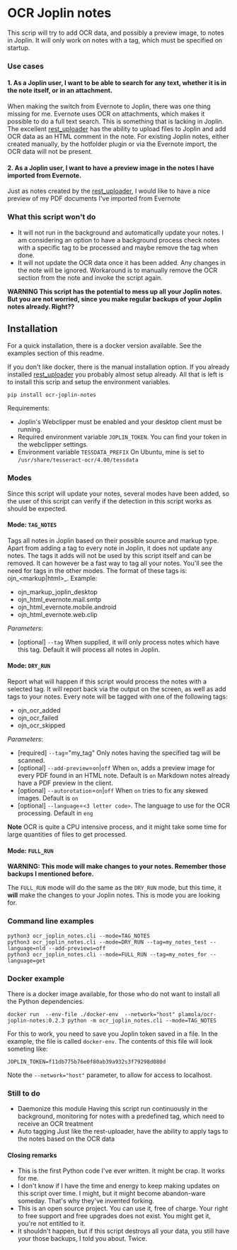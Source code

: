 OCR Joplin notes
========================

This scrip will try to add OCR data, and possibly a preview image, to notes in Joplin. It will only work on notes with a tag, which must be specified on startup.

### Use cases 
#### 1. As a Joplin user, I want to be able to search for any text, whether it is in the note itself, or in an attachment.
   When making the switch from Evernote to Joplin, there was one thing missing for me.
   Evernote uses OCR on attachments, which makes it possible to do a full text search. This is something that is lacking in Joplin.
   The excellent [rest_uploader](https://github.com/kellerjustin/rest-uploader) has the ability to upload files to Joplin and add OCR data as an HTML comment in the note.
   For existing Joplin notes, either created manually, by the hotfolder plugin or via the Evernote import, the OCR data will not be present.
#### 2. As a Joplin user, I want to have a preview image in the notes I have imported from Evernote.
   Just as notes created by the [rest_uploader](https://github.com/kellerjustin/rest-uploader), I would like to have a nice preview of my PDF documents I've imported from Evernote
                                                                                                                                                                                  
### What this script won't do
* It will not run in the background and automatically update your notes.
  I am considering an option to have a background process check notes with a specific tag to be processed and maybe remove the tag when done.
* It will not update the OCR data once it has been added. Any changes in the note will be ignored.
  Workaround is to manually remove the OCR section from the note and invoke the script again.


**WARNING This script has the potential to mess up all your Joplin notes. But you are not worried, since you make regular backups of your Joplin notes already. Right??**

## Installation
For a quick installation, there is a docker version available. See the examples section of this readme.

If you don't like docker, there is the manual installation option.
If you already installed [rest_uploader](https://github.com/kellerjustin/rest-uploader) you probably almost setup already.
All that is left is to install this scrip and setup the environment variables.

```shell
pip install ocr-joplin-notes
```

Requirements:
* Joplin's Webclipper must be enabled and your desktop client must be running.
* Required environment variable `JOPLIN_TOKEN`. You can find your token in the webclipper settings.
* Environment variable `TESSDATA_PREFIX` On Ubuntu, mine is set to `/usr/share/tesseract-ocr/4.00/tessdata`

### Modes
Since this script will update your notes, several modes have been added, so the user of this script can verify if the detection in this script works as should be expected.

#### Mode: `TAG_NOTES`
Tags all notes in Joplin based on their possible source and markup type.
Apart from adding a tag to every note in Joplin, it does not update any notes.
The tags it adds will not be used by this script itself and can be removed.
It can however be a fast way to tag all your notes. You'll see the need for tags in the other modes.
The format of these tags is: ojn_<markup|html>_<source>.
Example:
* ojn_markup_joplin_desktop
* ojn_html_evernote.mail.smtp
* ojn_html_evernote.mobile.android
* ojn_html_evernote.web.clip

*Parameters*:
* [optional] `--tag`
  When supplied, it will only process notes which have this tag. Default it will process all notes in Joplin.

#### Mode: `DRY_RUN`
Report what will happen if this script would process the notes with a selected tag.
It will report back via the output on the screen, as well as add tags to your notes.
Every note will be tagged with one of the following tags: 
* ojn_ocr_added
* ojn_ocr_failed
* ojn_ocr_skipped

*Parameters*:
* [required] `--tag`="my_tag"
  Only notes having the specified tag will be scanned.
* [optional] `--add-preview`=`on`|`off`
  When `on`, adds a preview image for every PDF found in an HTML note. Default is `on`
  Markdown notes already have a PDF preview in the client.
* [optional] `--autorotation`=`on`|`off`
  When `on` tries to fix any skewed images. Default is `on`
* [optional] `--language`=`<3 letter code>`. 
  The language to use for the OCR processing. Default in `eng`
  
**Note** OCR is quite a CPU intensive process, and it might take some time for large quantities of files to get processed.

#### Mode: `FULL_RUN`
**WARNING: This mode will make changes to your notes. Remember those backups I mentioned before.**

The `FULL_RUN` mode will do the same as the `DRY_RUN` mode, but this time, it **will** make the changes to your Joplin notes.
This is mode you are looking for.

### Command line examples

```shell
python3 ocr_joplin_notes.cli --mode=TAG_NOTES
python3 ocr_joplin_notes.cli --mode=DRY_RUN --tag=my_notes_test --language=nld --add-previews=off
python3 ocr_joplin_notes.cli --mode=FULL_RUN --tag=my_notes_for --language=get 
```

### Docker example

There is a docker image available, for those who do not want to install all the Python dependencies.
```shell
docker run  --env-file ./docker-env  --network="host" plamola/ocr-joplin-notes:0.2.3 python -m ocr_joplin_notes.cli --mode=TAG_NOTES
```
For this to work, you need to save you Joplin token saved in a file. In the example, the file is called `docker-env`. 
The contents of this file will look someting like:
```
JOPLIN_TOKEN=f11db775b76e0f80ab39a932s3f79298d080d
```
Note the `--network="host"` parameter, to allow for access to localhost.                                                                                                   

### Still to do
* Daemonize this module
  Having this script run continuously in the background, monitoring for notes with a predefined tag, which need to receive an OCR treatment
* Auto tagging
  Just like the rest-uploader, have the ability to apply tags to the notes based on the OCR data

#### Closing remarks
* This is the first Python code I've ever written. It might be crap. It works for me. 
* I don't know if I have the time and energy to keep making updates on this script over time. I might, but it might become abandon-ware someday.
  That's why they've invented forking.
* This is an open source project. You can use it, free of charge.
  Your right to free support and free upgrades does not exist. You might get it, you're not entitled to it.
* It shouldn't happen, but if this script destroys all your data, you still have your those backups, I told you about. Twice.
